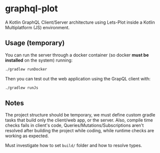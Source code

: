 # graphql-plot
A Kotlin GraphQL Client/Server architecture using Lets-Plot inside a Kotlin Multiplatform (JS) environment.

## Usage (temporary)

You can run the server through a docker container (so docker **must be installed** on the system) running:
```bash
./gradlew runDocker
```

Then you can test out the web application using the GrapQL client with:
```bash
./gradlew runJs
```

## Notes
The project structure should be temporary, we must define custom gradle tasks that build
only the client/web app, or the server.
Also, compile time checks fails in client's code, Queries/Mutations/Subscriptions aren't resolved
after building the project while coding, while runtime checks are working as expected.

Must investigate how to set `build/` folder and how to resolve types.
